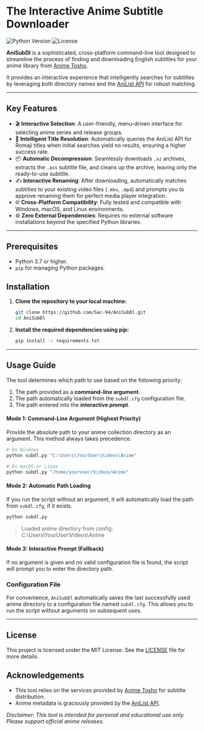 # The Interactive Anime Subtitle Downloader

![Python Version](https://img.shields.io/badge/python-3.7+-blue.svg)
![License](https://img.shields.io/badge/license-MIT-green.svg)

**AniSubDl** is a sophisticated, cross-platform command-line tool designed to streamline the process of finding and downloading English subtitles for your anime library from [Anime Tosho](https://animetosho.org).

It provides an interactive experience that intelligently searches for subtitles by leveraging both directory names and the [AniList API](https://anilist.co) for robust matching.

---

## Key Features

- 🎬 **Interactive Selection**: A user-friendly, menu-driven interface for selecting anime series and release groups.
- 🧠 **Intelligent Title Resolution**: Automatically queries the AniList API for Romaji titles when initial searches yield no results, ensuring a higher success rate.
- 📦 **Automatic Decompression**: Seamlessly downloads `.xz` archives, extracts the `.ass` subtitle file, and cleans up the archive, leaving only the ready-to-use subtitle.
- ✍️ **Interactive Renaming**: After downloading, automatically matches subtitles to your existing video files (`.mkv`, `.mp4`) and prompts you to approve renaming them for perfect media player integration.
- 🌐 **Cross-Platform Compatibility**: Fully tested and compatible with Windows, macOS, and Linux environments.
- ⚙️ **Zero External Dependencies**: Requires no external software installations beyond the specified Python libraries.

---

## Prerequisites

- Python 3.7 or higher.
- `pip` for managing Python packages.

## Installation

1.  **Clone the repository to your local machine:**
    ```bash
    git clone https://github.com/Sac-94/AniSubDl.git
    cd AniSubDl
    ```
2.  **Install the required dependencies using pip:**
    ```bash
    pip install -r requirements.txt
    ```

---

## Usage Guide

The tool determines which path to use based on the following priority:
1.  The path provided as a **command-line argument**.
2.  The path automatically loaded from the `subdl.cfg` configuration file.
3.  The path entered into the **interactive prompt**.

#### Mode 1: Command-Line Argument (Highest Priority)

Provide the absolute path to your anime collection directory as an argument. This method always takes precedence.

```bash
# On Windows
python subdl.py "C:\Users\YourUser\Videos\Anime"

# On macOS or Linux
python subdl.py "/home/youruser/Videos/Anime"
```

#### Mode 2: Automatic Path Loading

If you run the script without an argument, it will automatically load the path from `subdl.cfg`, if it exists.

```bash
python subdl.py
```
> Loaded anime directory from config: C:\Users\YourUser\Videos\Anime

#### Mode 3: Interactive Prompt (Fallback)

If no argument is given and no valid configuration file is found, the script will prompt you to enter the directory path.

### Configuration File

For convenience, `AniSubDl` automatically saves the last successfully used anime directory to a configuration file named `subdl.cfg`. This allows you to run the script without arguments on subsequent uses.

---

## License

This project is licensed under the MIT License. See the [LICENSE](https://github.com/Sac-94/AniSubDl/blob/main/LICENSE) file for more details.

## Acknowledgements

- This tool relies on the services provided by [Anime Tosho](https://animetosho.org) for subtitle distribution.
- Anime metadata is graciously provided by the [AniList API](https://anilist.co).

*Disclaimer: This tool is intended for personal and educational use only. Please support official anime releases.*
